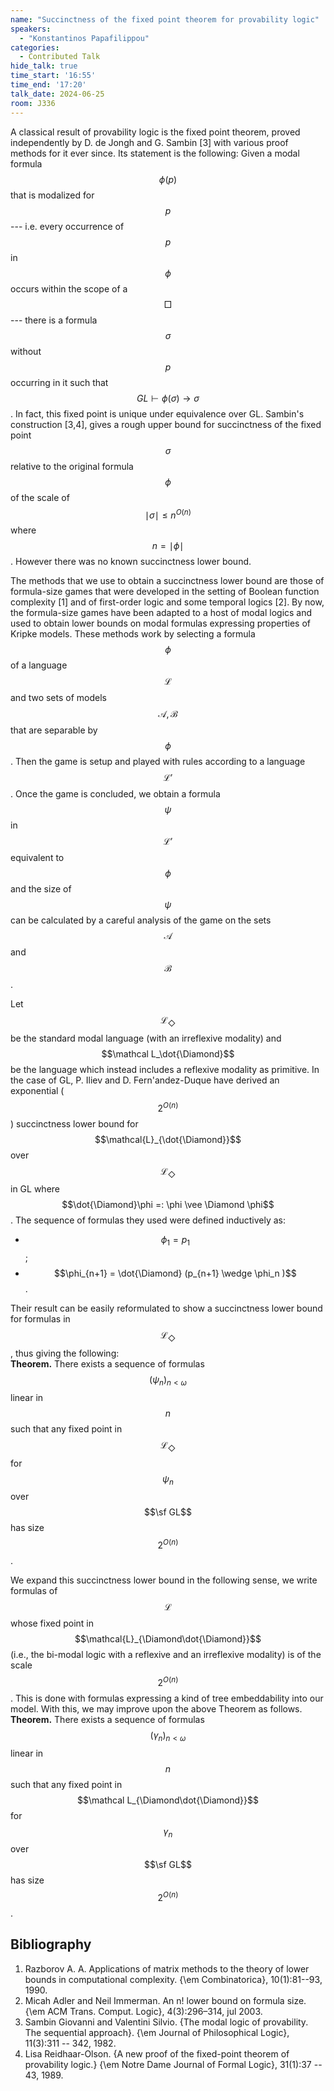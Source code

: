 ```yaml
---
name: "Succinctness of the fixed point theorem for provability logic"
speakers:
  - "Konstantinos Papafilippou"
categories:
  - Contributed Talk
hide_talk: true
time_start: '16:55'
time_end: '17:20'
talk_date: 2024-06-25
room: J336
---
```









A classical result of provability logic is the fixed point theorem, proved independently by D. de Jongh and G. Sambin [3] with various proof methods for it ever since. Its statement is the following: Given a modal formula $$\phi(p)$$ that is modalized for $$p$$ --- i.e. every occurrence of $$p$$ in $$\phi$$ occurs within the scope of a $$\Box$$ --- there is a formula $$\sigma$$ without $$p$$ occurring in it such that $$GL \vdash \phi(\sigma) \rightarrow \sigma$$. In fact, this fixed point is unique under equivalence over GL. Sambin's construction [3,4], gives a rough upper bound for succinctness of the fixed point $$\sigma$$ relative to the original formula $$\phi$$ of the scale of $$\mid\sigma\mid \leq n^{O(n)} $$ where $$n = \mid\phi\mid$$. However there was no known succinctness lower bound.

The methods that we use to obtain a succinctness lower bound are those of formula-size games that were developed in the setting of Boolean function complexity [1] and of first-order logic and some temporal logics [2]. By now, the formula-size games have been adapted to a host of modal logics and used to obtain lower bounds on modal formulas expressing properties of Kripke models. These methods work by selecting a formula $$\phi$$ of a language $$\mathcal{L}$$ and two sets of models $$\mathcal{A}, \mathcal{B}$$ that are separable by $$\phi$$. Then the game is setup and played with rules according to a language $$\mathcal{L}'$$. Once the game is concluded, we obtain a formula $$\psi$$ in $$\mathcal{L}'$$ equivalent to $$\phi$$ and the size of $$\psi$$ can be calculated by a careful analysis of the game on the sets $$\mathcal{A}$$ and $$ \mathcal{B}$$.

Let $$\mathcal L_\Diamond$$ be the standard modal language (with an irreflexive modality) and $$\mathcal L_\dot{\Diamond}$$ be the language which instead includes a reflexive modality as primitive. 
In the case of GL, P. Iliev and D. Fern\'andez-Duque have derived an exponential ($$2^{O(n)}$$) succinctness lower bound for $$\mathcal{L}_{\dot{\Diamond}}$$ over $$\mathcal{L}_\Diamond$$ in GL where $$\dot{\Diamond}\phi =: \phi \vee \Diamond \phi$$. The sequence of formulas they used were defined inductively as:

  -  $$\phi_1 = p_1$$;
  -  $$\phi_{n+1} = \dot{\Diamond} (p_{n+1} \wedge \phi_n )$$.

Their result can be easily reformulated to show a succinctness lower bound for formulas in $$\mathcal{L}_{\Diamond}$$, thus giving the following:  
**Theorem.**
There exists a sequence of formulas $$(\psi_n)_{n<\omega}$$ linear in $$n$$ such that any fixed point in $$\mathcal L_\Diamond$$ for $$\psi_n$$ over $$\sf GL$$ has size $$2^{O(n)}$$.

We expand this succinctness lower bound in the following sense, we write formulas of $$\mathcal{L}$$ whose fixed point in $$\mathcal{L}_{\Diamond\dot{\Diamond}}$$ (i.e., the bi-modal logic with a reflexive and an irreflexive modality) is of the scale $$2^{O({n})}$$. This is done with formulas expressing a kind of tree embeddability into our model.
With this, we may improve upon the above Theorem as follows.  
**Theorem.**
There exists a sequence of formulas $$(\gamma_n)_{n<\omega}$$ linear in $$n$$ such that any fixed point in $$\mathcal L_{\Diamond\dot{\Diamond}}$$ for $$\gamma_n$$ over $$\sf GL$$ has size $$2^{O(n)}$$.












## Bibliography

1. Razborov A. A. Applications of matrix methods to the theory of lower bounds in  computational complexity. {\em Combinatorica}, 10(1):81--93, 1990.
2. Micah Adler and Neil Immerman. An n! lower bound on formula size. {\em ACM Trans. Comput. Logic}, 4(3):296–314, jul 2003.
3. Sambin Giovanni and Valentini Silvio. {The modal logic of provability. The sequential approach}. {\em Journal of Philosophical Logic}, 11(3):311 -- 342, 1982.
4. Lisa Reidhaar-Olson. {A new proof of the fixed-point theorem of provability logic.} {\em Notre Dame Journal of Formal Logic}, 31(1):37 -- 43, 1989.






































